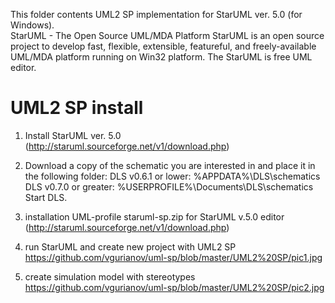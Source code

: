 This folder contents UML2 SP implementation for StarUML ver. 5.0 (for Windows).<br> 
StarUML - The Open Source UML/MDA Platform StarUML is an open source project to develop fast, flexible, extensible, featureful, and freely-available UML/MDA platform running on Win32 platform. The StarUML is free UML editor.

# UML2 SP install

1. Install StarUML ver. 5.0 (http://staruml.sourceforge.net/v1/download.php)
2. Download a copy of the schematic you are interested in and place it in the following folder:
DLS v0.6.1 or lower: %APPDATA%\DLS\schematics
DLS v0.7.0 or greater: %USERPROFILE%\Documents\DLS\schematics
Start DLS.

1. installation UML-profile staruml-sp.zip for StarUML v.5.0 editor (http://staruml.sourceforge.net/v1/download.php)
2. run StarUML and create new project with UML2 SP
https://github.com/vgurianov/uml-sp/blob/master/UML2%20SP/pic1.jpg
3. create simulation model with stereotypes
https://github.com/vgurianov/uml-sp/blob/master/UML2%20SP/pic2.jpg
